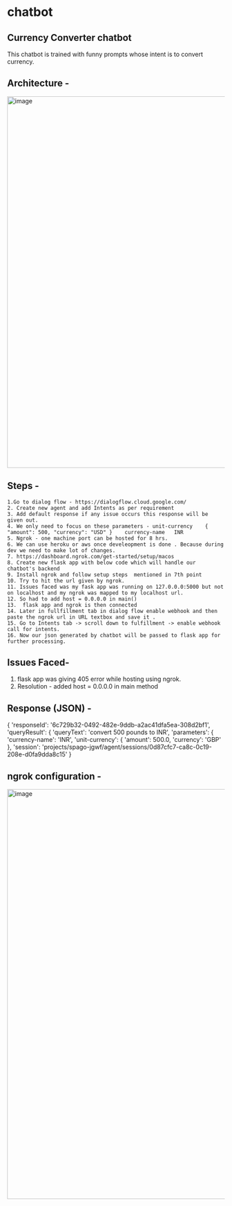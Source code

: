 # chatbot
## Currency Converter chatbot 
This chatbot is trained with funny prompts whose intent is to convert currency.


## Architecture - 
<img width="858" alt="image" src="https://github.com/SamruddhiBhosale/chatbot/assets/41594930/c76a16ee-10f5-4afd-b046-020254e3147d">

## Steps - 
    1.Go to dialog flow - https://dialogflow.cloud.google.com/
    2. Create new agent and add Intents as per requirement
    3. Add default response if any issue occurs this response will be given out.
    4. We only need to focus on these parameters - unit-currency	{ "amount": 500, "currency": "USD" }	currency-name	INR
    5. Ngrok - one machine port can be hosted for 8 hrs. 
	6. We can use heroku or aws once develeopment is done . Because during dev we need to make lot of changes.
	7. https://dashboard.ngrok.com/get-started/setup/macos
	8. Create new flask app with below code which will handle our chatbot's backend
	9. Install ngrok and follow setup steps  mentioned in 7th point
	10. Try to hit the url given by ngrok.
	11. Issues faced was my fask app was running on 127.0.0.0:5000 but not on localhost and my ngrok was mapped to my localhost url.
	12. So had to add host = 0.0.0.0 in main()
	13.  flask app and ngrok is then connected
	14. Later in fullfillment tab in dialog flow enable webhook and then paste the ngrok url in URL textbox and save it .
	15. Go to Intents tab -> scroll down to fulfillment -> enable webhook call for intents.
	16. Now our json generated by chatbot will be passed to flask app for further processing.



## Issues Faced-
1. flask app was giving 405 error while hosting using ngrok.
2. Resolution - added host = 0.0.0.0 in main method



## Response (JSON) - 
{
  'responseId': '6c729b32-0492-482e-9ddb-a2ac41dfa5ea-308d2bf1',
  'queryResult': {
    'queryText': 'convert 500 pounds to INR',
    'parameters': {
      'currency-name': 'INR',
      'unit-currency': {
        'amount': 500.0,
        'currency': 'GBP'
      },
  'session': 'projects/spago-jgwf/agent/sessions/0d87cfc7-ca8c-0c19-208e-d0fa9dda8c15'
}



## ngrok configuration - 
<img width="947" alt="image" src="https://github.com/SamruddhiBhosale/chatbot/assets/41594930/320959e2-df78-4654-aab9-c357f56ccbef">



